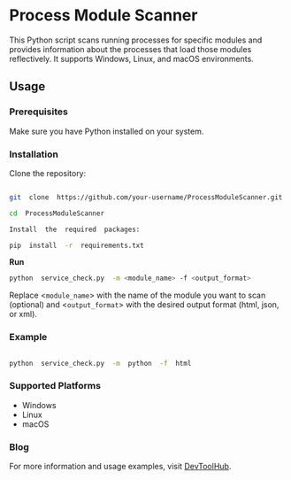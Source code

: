 
# Process Module Scanner

This Python script scans running processes for specific modules and provides information about the processes that load those modules reflectively. It supports Windows, Linux, and macOS environments.

## Usage
### Prerequisites
Make sure you have Python installed on your system.
### Installation
Clone the repository:
```bash

git  clone  https://github.com/your-username/ProcessModuleScanner.git

cd  ProcessModuleScanner

Install  the  required  packages:

pip  install  -r  requirements.txt
```
**Run**
```bash
python  service_check.py  -m <module_name> -f <output_format>
```

Replace <`module_name`> with the name of the module you want to scan (optional) and <`output_format`> with the desired output format (html, json, or xml).  

### Example

```bash

python  service_check.py  -m  python  -f  html

```
### Supported Platforms

 - Windows
 - Linux
 - macOS

### Blog
For more information and usage examples, visit [DevToolHub](https://devtoolhub.com/).